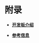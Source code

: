 # 附录



- **[开发板介绍](quickstart-lite-board-introduction.md)**

- **[参考信息](quickstart-lite-reference.md)**